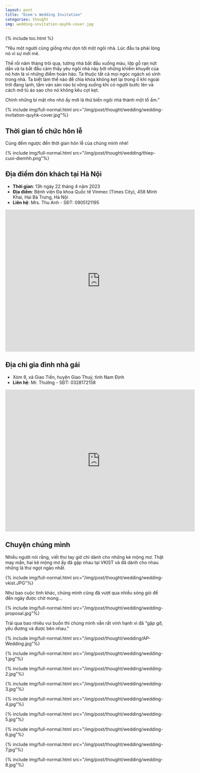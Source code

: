 ```yaml
---
layout: post
title: "Diem's Wedding Invitation"
categories: thought
img: wedding-invitation-quyhk-cover.jpg
---
```

{% include toc.html %}

“Yêu một người cũng giống như dọn tới một ngôi nhà. Lúc đầu ta phải lòng nó vì sự mới mẻ.

Thế rồi năm tháng trôi qua, tường nhà bắt đầu xuống màu, lớp gỗ rạn nứt dần và ta bắt đầu cảm thấy yêu ngôi nhà này bởi những khiếm khuyết của nó hơn là vì những điểm hoàn hảo. Ta thuộc tất cả mọi ngóc ngách xó xỉnh trong nhà. Ta biết làm thế nào để chìa khóa không kẹt lại trong ổ khi ngoài trời đang lạnh, tấm ván sàn nào bị võng xuống khi có người bước lên và cách mở tủ áo sao cho nó không kêu cọt kẹt.

Chính những bí mật nho nhỏ ấy mới là thứ biến ngôi nhà thành một tổ ấm.”

{% include img/full-normal.html src="/img/post/thought/wedding/wedding-invitation-quyhk-cover.jpg"%}

## Thời gian tổ chức hôn lễ

<script>
// Set the date of your wedding in UTC+7 timezone
var countDownDate = new Date("2023-04-23T16:00:00+07:00").getTime();

// Update the countdown every 1 second
var x = setInterval(function() {

  // Get the current date and time in UTC+7 timezone
  var now = new Date().getTime() + (7 * 60 * 60 * 1000);

  // Calculate the time remaining until your wedding
  var distance = countDownDate - now;

  // Calculate the days, hours, minutes, and seconds remaining
  var days = Math.floor(distance / (1000 * 60 * 60 * 24));
  var hours = Math.floor((distance % (1000 * 60 * 60 * 24)) / (1000 * 60 * 60));
  var minutes = Math.floor((distance % (1000 * 60 * 60)) / (1000 * 60));
  var seconds = Math.floor((distance % (1000 * 60)) / 1000);

  // Display the countdown on the page
  document.getElementById("countdown").innerHTML = days + " ngày, " + hours + " giờ, "
  + minutes + " phút, " + seconds + " giây";

  // If the countdown is over, display a message
  if (distance < 0) {
    clearInterval(x);
    document.getElementById("countdown").innerHTML = "Cảm ơn các bạn đã đến tham dự lễ cưới của chúng mình!";
  }
}, 1000);
</script>

Cùng đếm ngược đến thời gian hôn lễ của chúng mình nhé!

<div id="countdown" style="text-align: center; color: red;"></div>

{% include img/full-normal.html src="/img/post/thought/wedding/thiep-cuoi-diemhh.png"%}

## Địa điểm đón khách tại Hà Nội
- **Thời gian**: 13h ngày 22 tháng 4 năm 2023
- **Địa điểm**: Bệnh viện Đa khoa Quốc tế Vinmec (Times City), 458 Minh Khai, Hai Bà Trưng, Hà Nội
- **Liên hệ**: Mrs. Thu Anh - SĐT: 0905121195

<iframe src="https://www.google.com/maps/embed?pb=!1m18!1m12!1m3!1d3724.910731509778!2d105.86472571535172!3d20.996215186016084!2m3!1f0!2f0!3f0!3m2!1i1024!2i768!4f13.1!3m3!1m2!1s0x3135ac04daecb877%3A0xef1e1e02b64fcb4c!2sVinmec%20International%20Hospital!5e0!3m2!1sen!2s!4v1681316004951!5m2!1sen!2s" width="600" height="450" style="border:0;" allowfullscreen="" loading="lazy" referrerpolicy="no-referrer-when-downgrade"></iframe>

## Địa chỉ gia đình nhà gái
- Xóm 8, xã Giao Tiến, huyện Giao Thuỷ, tỉnh Nam Định
- **Liên hệ**: Mr. Thưởng - SĐT: 0328172158

<iframe src="https://www.google.com/maps/embed?pb=!1m18!1m12!1m3!1d3742.7535551725196!2d106.39551861534164!3d20.269053086414853!2m3!1f0!2f0!3f0!3m2!1i1024!2i768!4f13.1!3m3!1m2!1s0x3136076e26f260b1%3A0xb020de3766e5bf71!2zSMOgIFbEg24!5e0!3m2!1sen!2s!4v1681316098491!5m2!1sen!2s" width="600" height="450" style="border:0;" allowfullscreen="" loading="lazy" referrerpolicy="no-referrer-when-downgrade"></iframe>

## Chuyện chúng mình

Nhiều người nói rằng, viết thư tay giờ chỉ dành cho những kẻ mộng mơ. Thật may mắn, hai kẻ mộng mơ ấy đã gặp nhau tại VKIST và đã dành cho nhau những lá thư ngọt ngào nhất.

{% include img/full-normal.html src="/img/post/thought/wedding/wedding-vkist.JPG"%}

Như bao cuộc tình khác, chúng mình cũng đã vượt qua nhiều sóng gió để đến ngày được chờ mong...

{% include img/full-normal.html src="/img/post/thought/wedding/wedding-proposal.jpg"%}

Trải qua bao nhiêu vui buồn thì chúng mình vẫn rất vinh hạnh vì đã "gặp gỡ, yêu đương và được bên nhau."

{% include img/full-normal.html src="/img/post/thought/wedding/AP-Wedding.jpg"%}

{% include img/full-normal.html src="/img/post/thought/wedding/wedding-1.jpg"%}

{% include img/full-normal.html src="/img/post/thought/wedding/wedding-2.jpg"%}

{% include img/full-normal.html src="/img/post/thought/wedding/wedding-3.jpg"%}

{% include img/full-normal.html src="/img/post/thought/wedding/wedding-4.jpg"%}

{% include img/full-normal.html src="/img/post/thought/wedding/wedding-5.jpg"%}

{% include img/full-normal.html src="/img/post/thought/wedding/wedding-6.jpg"%}

{% include img/full-normal.html src="/img/post/thought/wedding/wedding-7.jpg"%}

{% include img/full-normal.html src="/img/post/thought/wedding/wedding-8.jpg"%}




